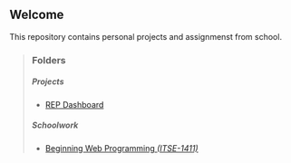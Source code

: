 <section>
<h1>Welcome</h1>
<p>
    This repository contains personal projects and assignmenst from school.
</p>
</section>

<blockquote>
  <h3>Folders</h3>

  <h5>Projects</h5>
  <ul>
      <li><a href="projects/repdashboard">REP Dashboard</a></li>
  </ul>

  <h5>Schoolwork</h5>
  <ul>
    <li><a href="school/itse-1411">Beginning Web Programming <i>(ITSE-1411)</i></a></li>
  </ul>

</blockquote>
